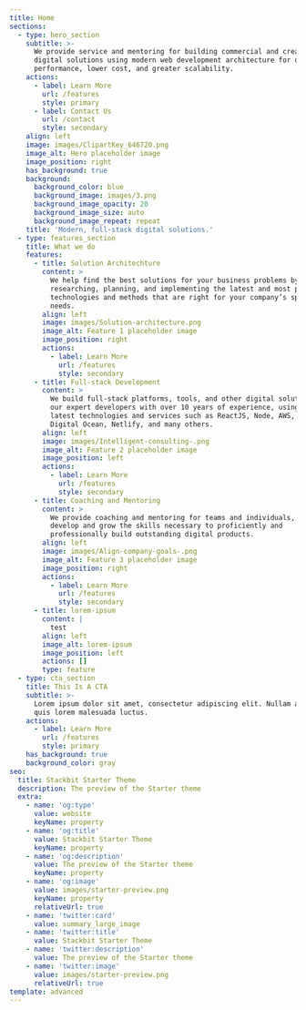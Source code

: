 ```yaml
---
title: Home
sections:
  - type: hero_section
    subtitle: >-
      We provide service and mentoring for building commercial and creative
      digital solutions using modern web development architecture for optimal
      performance, lower cost, and greater scalability.
    actions:
      - label: Learn More
        url: /features
        style: primary
      - label: Contact Us
        url: /contact
        style: secondary
    align: left
    image: images/ClipartKey_646720.png
    image_alt: Hero placeholder image
    image_position: right
    has_background: true
    background:
      background_color: blue
      background_image: images/3.png
      background_image_opacity: 20
      background_image_size: auto
      background_image_repeat: repeat
    title: 'Modern, full-stack digital solutions.'
  - type: features_section
    title: What we do
    features:
      - title: Solution Architechture
        content: >
          We help find the best solutions for your business problems by
          researching, planning, and implementing the latest and most powerful
          technologies and methods that are right for your company’s specific
          needs.
        align: left
        image: images/Solution-architecture.png
        image_alt: Feature 1 placeholder image
        image_position: right
        actions:
          - label: Learn More
            url: /features
            style: secondary
      - title: Full-stack Development
        content: >
          We build full-stack platforms, tools, and other digital solutions with
          our expert developers with over 10 years of experience, using the
          latest technologies and services such as ReactJS, Node, AWS, Docker,
          Digital Ocean, Netlify, and many others.
        align: left
        image: images/Intelligent-consulting-.png
        image_alt: Feature 2 placeholder image
        image_position: left
        actions:
          - label: Learn More
            url: /features
            style: secondary
      - title: Coaching and Mentoring
        content: >
          We provide coaching and mentoring for teams and individuals, to
          develop and grow the skills necessary to proficiently and
          professionally build outstanding digital products.
        align: left
        image: images/Align-company-goals-.png
        image_alt: Feature 3 placeholder image
        image_position: right
        actions:
          - label: Learn More
            url: /features
            style: secondary
      - title: lorem-ipsum
        content: |
          test
        align: left
        image_alt: lorem-ipsum
        image_position: left
        actions: []
        type: feature
  - type: cta_section
    title: This Is A CTA
    subtitle: >-
      Lorem ipsum dolor sit amet, consectetur adipiscing elit. Nullam a metus
      quis lorem malesuada luctus.
    actions:
      - label: Learn More
        url: /features
        style: primary
    has_background: true
    background_color: gray
seo:
  title: Stackbit Starter Theme
  description: The preview of the Starter theme
  extra:
    - name: 'og:type'
      value: website
      keyName: property
    - name: 'og:title'
      value: Stackbit Starter Theme
      keyName: property
    - name: 'og:description'
      value: The preview of the Starter theme
      keyName: property
    - name: 'og:image'
      value: images/starter-preview.png
      keyName: property
      relativeUrl: true
    - name: 'twitter:card'
      value: summary_large_image
    - name: 'twitter:title'
      value: Stackbit Starter Theme
    - name: 'twitter:description'
      value: The preview of the Starter theme
    - name: 'twitter:image'
      value: images/starter-preview.png
      relativeUrl: true
template: advanced
---
```


